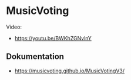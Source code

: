 # MusicVoting

Video:
* https://youtu.be/BWKhZGNvlnY

## Dokumentation

* https://musicvoting.github.io/MusicVotingV3/
